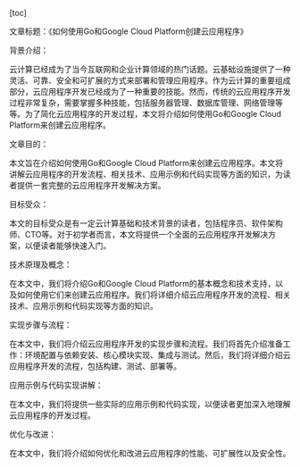 
[toc]                    
                
                
文章标题：《如何使用Go和Google Cloud Platform创建云应用程序》

背景介绍：

云计算已经成为了当今互联网和企业计算领域的热门话题。云基础设施提供了一种灵活、可靠、安全和可扩展的方式来部署和管理应用程序。作为云计算的重要组成部分，云应用程序开发已经成为了一种重要的技能。然而，传统的云应用程序开发过程非常复杂，需要掌握多种技能，包括服务器管理、数据库管理、网络管理等等。为了简化云应用程序的开发过程，本文将介绍如何使用Go和Google Cloud Platform来创建云应用程序。

文章目的：

本文旨在介绍如何使用Go和Google Cloud Platform来创建云应用程序。本文将讲解云应用程序的开发流程、相关技术、应用示例和代码实现等方面的知识，为读者提供一套完整的云应用程序开发解决方案。

目标受众：

本文的目标受众是有一定云计算基础和技术背景的读者，包括程序员、软件架构师、CTO等。对于初学者而言，本文将提供一个全面的云应用程序开发解决方案，以便读者能够快速入门。

技术原理及概念：

在本文中，我们将介绍Go和Google Cloud Platform的基本概念和技术支持，以及如何使用它们来创建云应用程序。我们将详细介绍云应用程序开发的流程、相关技术、应用示例和代码实现等方面的知识。

实现步骤与流程：

在本文中，我们将介绍云应用程序开发的实现步骤和流程。我们将首先介绍准备工作：环境配置与依赖安装、核心模块实现、集成与测试。然后，我们将详细介绍云应用程序开发的流程，包括构建、测试、部署等。

应用示例与代码实现讲解：

在本文中，我们将提供一些实际的应用示例和代码实现，以便读者更加深入地理解云应用程序的开发过程。

优化与改进：

在本文中，我们将介绍如何优化和改进云应用程序的性能、可扩展性以及安全性。

